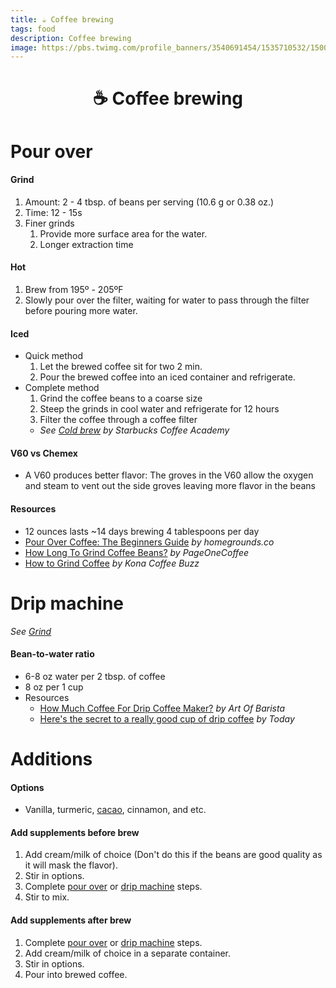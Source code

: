 ```yaml
---
title: ☕️ Coffee brewing
tags: food
description: Coffee brewing
image: https://pbs.twimg.com/profile_banners/3540691454/1535710532/1500x500
---
```


<h1 style="text-align: center;">☕️ Coffee brewing</h1>

# Pour over

#### Grind

1. Amount: 2 - 4 tbsp. of beans per serving (10.6 g or 0.38 oz.)
2. Time: 12 - 15s
3. Finer grinds
    1. Provide more surface area for the water.
    2. Longer extraction time

#### Hot

1. Brew from 195º - 205ºF
2. Slowly pour over the filter, waiting for water to pass through the filter before pouring more water.

#### Iced

- Quick method
  1. Let the brewed coffee sit for two 2 min.
  2. Pour the brewed coffee into an iced container and refrigerate.
- Complete method
  1. Grind the coffee beans to a coarse size
  2. Steep the grinds in cool water and refrigerate for 12 hours
  3. Filter the coffee through a coffee filter
  - *See [Cold brew](https://eprize-content.s3.amazonaws.com/starbucks/256288_Starbucks_Odyssey/benefits/q2_2023/d141d8978a6ee4eed78c9405762b2bf2_cold_brew_instructions.pdf) by Starbucks Coffee Academy*

#### V60 vs Chemex

- A V60 produces better flavor: The groves in the V60 allow the oxygen and steam to vent out the side groves leaving more flavor in the beans

#### Resources

- 12 ounces lasts ~14 days brewing 4 tablespoons per day
- [Pour Over Coffee: The Beginners Guide](https://www.homegrounds.co/pour-over-coffee-guide) *by homegrounds.co*
- [How Long To Grind Coffee Beans?](https://pageonecoffee.com/how-long-to-grind-coffee-beans) *by PageOneCoffee*
- [How to Grind Coffee](https://www.konacoffeebeans.org/how-to/how-to-grind-coffee-the-only-guide-youll-ever-need) *by Kona Coffee Buzz*

# Drip machine

*See [Grind](#Grind)*

#### Bean-to-water ratio

- 6-8 oz water per 2 tbsp. of coffee
- 8 oz per 1 cup
- Resources
    - [How Much Coffee For Drip Coffee Maker?](https://artofbarista.com/how-much-coffee-for-drip-coffee-maker/) *by Art Of Barista*
    - [Here's the secret to a really good cup of drip coffee](https://www.today.com/food/how-make-coffee-drip-coffee-maker-t174977) *by Today*

# Additions

#### Options

- Vanilla, turmeric, [cacao](https://docs.google.com/document/d/1-XOXK9P1P8KA9coZqC84ZTpl_78nO1DT6eY8kxcu174/edit#heading=h.96y81rpr2i5w), cinnamon, and etc.

#### Add supplements before brew

1. Add cream/milk of choice (Don't do this if the beans are good quality as it will mask the flavor).
2. Stir in options.
3. Complete [pour over](#Pour-over) or [drip machine](#Drip-machine) steps.
4. Stir to mix.

#### Add supplements after brew

1. Complete [pour over](#Pour-over) or [drip machine](#Drip-machine) steps.
2. Add cream/milk of choice in a separate container.
3. Stir in options.
4. Pour into brewed coffee.